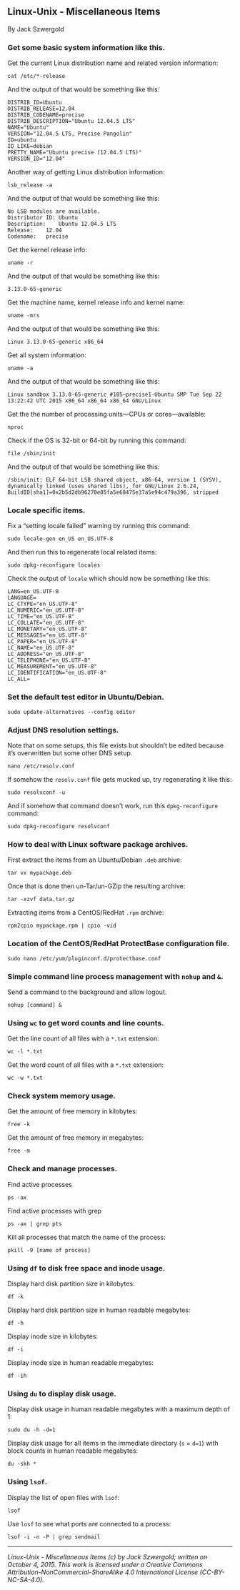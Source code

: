## Linux-Unix - Miscellaneous Items

By Jack Szwergold

### Get some basic system information like this.

Get the current Linux distribution name and related version information:

    cat /etc/*-release

And the output of that would be something like this:

	DISTRIB_ID=Ubuntu
	DISTRIB_RELEASE=12.04
	DISTRIB_CODENAME=precise
	DISTRIB_DESCRIPTION="Ubuntu 12.04.5 LTS"
	NAME="Ubuntu"
	VERSION="12.04.5 LTS, Precise Pangolin"
	ID=ubuntu
	ID_LIKE=debian
	PRETTY_NAME="Ubuntu precise (12.04.5 LTS)"
	VERSION_ID="12.04"

Another way of getting Linux distribution information:

	lsb_release -a

And the output of that would be something like this:

	No LSB modules are available.
	Distributor ID:	Ubuntu
	Description:	Ubuntu 12.04.5 LTS
	Release:	12.04
	Codename:	precise

Get the kernel release info:

    uname -r

And the output of that would be something like this:

    3.13.0-65-generic

Get the machine name, kernel release info and kernel name:

    uname -mrs

And the output of that would be something like this:

    Linux 3.13.0-65-generic x86_64

Get all system information:

    uname -a

And the output of that would be something like this:

    Linux sandbox 3.13.0-65-generic #105~precise1-Ubuntu SMP Tue Sep 22 13:22:42 UTC 2015 x86_64 x86_64 x86_64 GNU/Linux

Get the the number of processing units—CPUs or cores—available:

    nproc

Check if the OS is 32-bit or 64-bit by running this command:

    file /sbin/init

And the output of that would be something like this:

	/sbin/init: ELF 64-bit LSB shared object, x86-64, version 1 (SYSV), dynamically linked (uses shared libs), for GNU/Linux 2.6.24, BuildID[sha1]=0x2b5d2db96270e85fa5e68475e37a5e94c479a396, stripped

### Locale specific items.

Fix a “setting locale failed” warning by running this command:

    sudo locale-gen en_US en_US.UTF-8

And then run this to regenerate local related items:

    sudo dpkg-reconfigure locales

Check the output of `locale` which should now be something like this:

	LANG=en_US.UTF-8
	LANGUAGE=
	LC_CTYPE="en_US.UTF-8"
	LC_NUMERIC="en_US.UTF-8"
	LC_TIME="en_US.UTF-8"
	LC_COLLATE="en_US.UTF-8"
	LC_MONETARY="en_US.UTF-8"
	LC_MESSAGES="en_US.UTF-8"
	LC_PAPER="en_US.UTF-8"
	LC_NAME="en_US.UTF-8"
	LC_ADDRESS="en_US.UTF-8"
	LC_TELEPHONE="en_US.UTF-8"
	LC_MEASUREMENT="en_US.UTF-8"
	LC_IDENTIFICATION="en_US.UTF-8"
	LC_ALL=

### Set the default test editor in Ubuntu/Debian.

    sudo update-alternatives --config editor

### Adjust DNS resolution settings.

Note that on some setups, this file exists but shouldn’t be edited because it’s overwritten but some other DNS setup.

    nano /etc/resolv.conf

If somehow the `resolv.conf` file gets mucked up, try regenerating it like this:

    sudo resolvconf -u

And if somehow that command doesn’t work, run this `dpkg-reconfigure` command:

    sudo dpkg-reconfigure resolvconf

### How to deal with Linux software package archives.

First extract the items from an Ubuntu/Debian `.deb` archive:

    tar vx mypackage.deb

Once that is done then un-Tar/un-GZip the resulting archive:

    tar -xzvf data.tar.gz

Extracting items from a CentOS/RedHat `.rpm` archive:

    rpm2cpio mypackage.rpm | cpio -vid

### Location of the CentOS/RedHat ProtectBase configuration file.

    sudo nano /etc/yum/pluginconf.d/protectbase.conf

### Simple command line process management with `nohup` and `&`.

Send a command to the background and allow logout.

    nohup [command] &

### Using `wc` to get word counts and line counts.

Get the line count of all files with a `*.txt` extension:

    wc -l *.txt

Get the word count of all files with a `*.txt` extension:

    wc -w *.txt

### Check system memory usage.

Get the amount of free memory in kilobytes:

    free -k

Get the amount of free memory in megabytes:

    free -m

### Check and manage processes.

Find active processes

    ps -ax

Find active processes with grep

    ps -ax | grep pts

Kill all processes that match the name of the process:

    pkill -9 [name of process]

### Using `df` to disk free space and inode usage.

Display hard disk partition size in kilobytes:

    df -k

Display hard disk partition size in human readable megabytes:

    df -h

Display inode size in kilobytes:

    df -i

Display inode size in human readable megabytes:

    df -ih

### Using `du` to display disk usage.

Display disk usage in human readable megabytes with a maximum depth of 1:

    sudo du -h -d=1

Display disk usage for all items in the immediate directory (`s` = `d=1`) with block counts in human readable megabytes:

    du -skh *

### Using `lsof`.

Display the list of open files with `lsof`:

    lsof

Use `losf` to see what ports are connected to a process:

    lsof -i -n -P | grep sendmail

***

*Linux-Unix - Miscellaneous Items (c) by Jack Szwergold; written on October 4, 2015. This work is licensed under a Creative Commons Attribution-NonCommercial-ShareAlike 4.0 International License (CC-BY-NC-SA-4.0).*